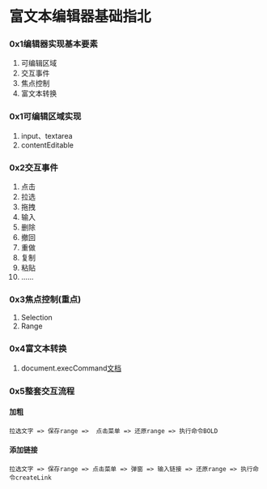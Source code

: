 # 富文本编辑器基础指北

### 0x1编辑器实现基本要素
1. 可编辑区域
2. 交互事件
3. 焦点控制
4. 富文本转换

### 0x1可编辑区域实现
1. input、textarea
2. contentEditable

### 0x2交互事件
1. 点击
2. 拉选
3. 拖拽
4. 输入
5. 删除
6. 撤回
7. 重做
8. 复制
9. 粘贴
10. ......

### 0x3焦点控制(重点)
1. Selection
2. Range

### 0x4富文本转换
1. document.execCommand[文档][1]

### 0x5整套交互流程

#### 加粗
    拉选文字 => 保存range =>  点击菜单 => 还原range => 执行命令BOLD
#### 添加链接
    拉选文字 => 保存range => 点击菜单 => 弹窗 => 输入链接 => 还原range => 执行命令createLink


[1]: https://developer.mozilla.org/zh-CN/docs/Web/API/Document/execCommand